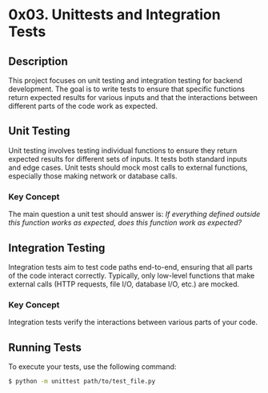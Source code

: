 # 0x03. Unittests and Integration Tests

## Description
This project focuses on unit testing and integration testing for backend development. The goal is to write tests to ensure that specific functions return expected results for various inputs and that the interactions between different parts of the code work as expected.

## Unit Testing
Unit testing involves testing individual functions to ensure they return expected results for different sets of inputs. It tests both standard inputs and edge cases. Unit tests should mock most calls to external functions, especially those making network or database calls.

### Key Concept
The main question a unit test should answer is: *If everything defined outside this function works as expected, does this function work as expected?*

## Integration Testing
Integration tests aim to test code paths end-to-end, ensuring that all parts of the code interact correctly. Typically, only low-level functions that make external calls (HTTP requests, file I/O, database I/O, etc.) are mocked.

### Key Concept
Integration tests verify the interactions between various parts of your code.

## Running Tests
To execute your tests, use the following command:
```sh
$ python -m unittest path/to/test_file.py

